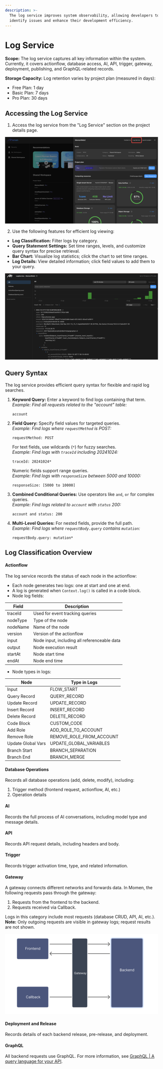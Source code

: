 ```yaml
--- 
description: >-
  The log service improves system observability, allowing developers to quickly
  identify issues and enhance their development efficiency.
---
```


# Log Service

**Scope:** The log service captures all key information within the system. Currently, it covers actionflow, database access, AI, API, trigger, gateway, deployment, publishing, and GraphQL-related records.

**Storage Capacity:** Log retention varies by project plan (measured in days):

- Free Plan: 1 day
- Basic Plan: 7 days
- Pro Plan: 30 days

## Accessing the Log Service

1. Access the log service from the "Log Service" section on the project details page.

![Log Service entry in project details](../.gitbook/assets/log.png)

2. Use the following features for efficient log viewing:

- **Log Classification:** Filter logs by category.
- **Query Statement Settings:** Set time ranges, levels, and customize query syntax for precise retrieval.
- **Bar Chart:** Visualize log statistics; click the chart to set time ranges.
- **Log Details:** View detailed information; click field values to add them to your query.

![Log viewing features](../.gitbook/assets/20241031-175313.jpeg)

## Query Syntax

The log service provides efficient query syntax for flexible and rapid log searches.

1. **Keyword Query:** Enter a keyword to find logs containing that term.  
   *Example: Find all requests related to the "account" table:*
   ```
   account
   ```
2. **Field Query:** Specify field values for targeted queries.  
   *Example: Find logs where `requestMethod` is POST:*
   ```
   requestMethod: POST
   ```
   For text fields, use wildcards (`*`) for fuzzy searches.  
   *Example: Find logs with `traceId` including 20241024:*
   ```
   traceId: 20241024*
   ```
   Numeric fields support range queries.  
   *Example: Find logs with `responseSize` between 5000 and 10000:*
   ```
   responseSize: [5000 to 10000]
   ```
3. **Combined Conditional Queries:** Use operators like `and`, `or` for complex queries.  
   *Example: Find logs related to `account` with `status` 200:*
   ```
   account and status: 200
   ```
4. **Multi-Level Queries:** For nested fields, provide the full path.  
   *Example: Find logs where `requestBody.query` contains `mutation`:*
   ```
   requestBody.query: mutation*
   ```

## Log Classification Overview

#### Actionflow

The log service records the status of each node in the actionflow:

- Each node generates two logs: one at start and one at end.
- A log is generated when `Context.log()` is called in a code block.
- Node log fields:

| Field    | Description                                 |
|----------|---------------------------------------------|
| traceId  | Used for event tracking queries             |
| nodeType | Type of the node                            |
| nodeName | Name of the node                            |
| version  | Version of the actionflow                   |
| input    | Node input, including all referenceable data|
| output   | Node execution result                       |
| startAt  | Node start time                             |
| endAt    | Node end time                               |

- Node types in logs:

| Node                | Type in Logs                |
|---------------------|----------------------------|
| Input               | FLOW_START                 |
| Query Record        | QUERY_RECORD               |
| Update Record       | UPDATE_RECORD              |
| Insert Record       | INSERT_RECORD              |
| Delete Record       | DELETE_RECORD              |
| Code Block          | CUSTOM_CODE                |
| Add Role            | ADD_ROLE_TO_ACCOUNT        |
| Remove Role         | REMOVE_ROLE_FROM_ACCOUNT   |
| Update Global Vars  | UPDATE_GLOBAL_VARIABLES    |
| Branch Start        | BRANCH_SEPARATION          |
| Branch End          | BRANCH_MERGE               |

#### Database Operations

Records all database operations (add, delete, modify), including:

1. Trigger method (frontend request, actionflow, AI, etc.)
2. Operation details

#### AI

Records the full process of AI conversations, including model type and message details.

#### API

Records API request details, including headers and body.

#### Trigger

Records trigger activation time, type, and related information.

#### Gateway

A gateway connects different networks and forwards data. In Momen, the following requests pass through the gateway:
1. Requests from the frontend to the backend.
2. Requests received via Callback.

Logs in this category include most requests (database CRUD, API, AI, etc.).  
**Note:** Only outgoing requests are visible in gateway logs; request results are not shown.

![Gateway log example](../.gitbook/assets/截屏2024-10-31%2018.11.48.png)

#### Deployment and Release

Records details of each backend release, pre-release, and deployment.

#### GraphQL

All backend requests use GraphQL. For more information, see [GraphQL | A query language for your API](https://graphql.org/).
